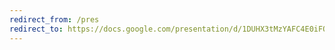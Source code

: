 ```yaml
---
redirect_from: /pres
redirect_to: https://docs.google.com/presentation/d/1DUHX3tMzYAFC4E0iFOaDPSybCg-ODFQ9RzzSwIc9rEw/edit?usp=sharing
---
```


